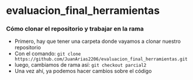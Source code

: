 # evaluacion_final_herramientas

### Cómo clonar el repositorio y trabajar en la rama

  * Primero, hay que tener una carpeta donde vayamos a clonar nuestro repositorio
  * Con el comando: `git clone https://github.com/JuanArias2206/evaluacion_final_herramientas.git`
  * luego, cambiamos de rama así: `git checkout parcial2`
  * Una vez ahí, ya podemos hacer cambios sobre el código
